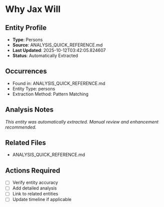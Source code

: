 # Why Jax Will

## Entity Profile
- **Type**: Persons
- **Source**: ANALYSIS_QUICK_REFERENCE.md
- **Last Updated**: 2025-10-12T03:42:05.824607
- **Status**: Automatically Extracted

## Occurrences
- Found in: ANALYSIS_QUICK_REFERENCE.md
- Entity Type: persons
- Extraction Method: Pattern Matching

## Analysis Notes
*This entity was automatically extracted. Manual review and enhancement recommended.*

## Related Files
- ANALYSIS_QUICK_REFERENCE.md

## Actions Required
- [ ] Verify entity accuracy
- [ ] Add detailed analysis
- [ ] Link to related entities
- [ ] Update timeline if applicable
